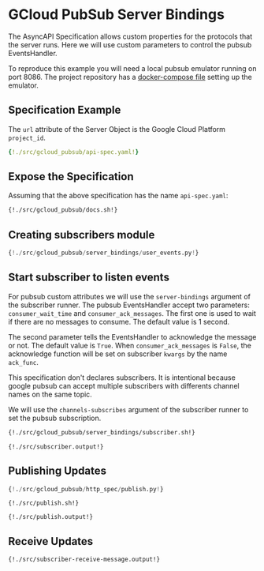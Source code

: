# GCloud PubSub Server Bindings

The AsyncAPI Specification allows custom properties for the protocols that the server runs.
Here we will use custom parameters to control the pubsub EventsHandler.

To reproduce this example you will need a local pubsub emulator running on port 8086.
The project repository has a [docker-compose file](https://github.com/dutradda/asyncapi-python/blob/master/docker-compose.yaml) setting up the emulator.


## Specification Example

The `url` attribute of the Server Object is the Google Cloud Platform `project_id`.

```yaml
{!./src/gcloud_pubsub/api-spec.yaml!}
```


## Expose the Specification

Assuming that the above specification has the name `api-spec.yaml`:

```bash
{!./src/gcloud_pubsub/docs.sh!}
```


## Creating subscribers module

```python
{!./src/gcloud_pubsub/server_bindings/user_events.py!}
```


## Start subscriber to listen events

For pubsub custom attributes we will use the `server-bindings` argument of the subscriber runner.
The pubsub EventsHandler accept two parameters: `consumer_wait_time` and `consumer_ack_messages`.
The first one is used to wait if there are no messages to consume. The default value is 1 second.

The second parameter tells the EventsHandler to acknowledge the message or not. The default value is `True`.
When `consumer_ack_messages` is `False`, the acknowledge function will be set on subscriber `kwargs` by the name `ack_func`.

This specification don't declares subscribers.
It is intentional because google pubsub can accept multiple subscribers with differents channel names on the same topic.

We will use the `channels-subscribes` argument of the subscriber runner to set the pubsub subscription.

```bash
{!./src/gcloud_pubsub/server_bindings/subscriber.sh!}
```

```
{!./src/subscriber.output!}
```


## Publishing Updates

```python
{!./src/gcloud_pubsub/http_spec/publish.py!}
```

```
{!./src/publish.sh!}

{!./src/publish.output!}
```


## Receive Updates

```
{!./src/subscriber-receive-message.output!}
```
